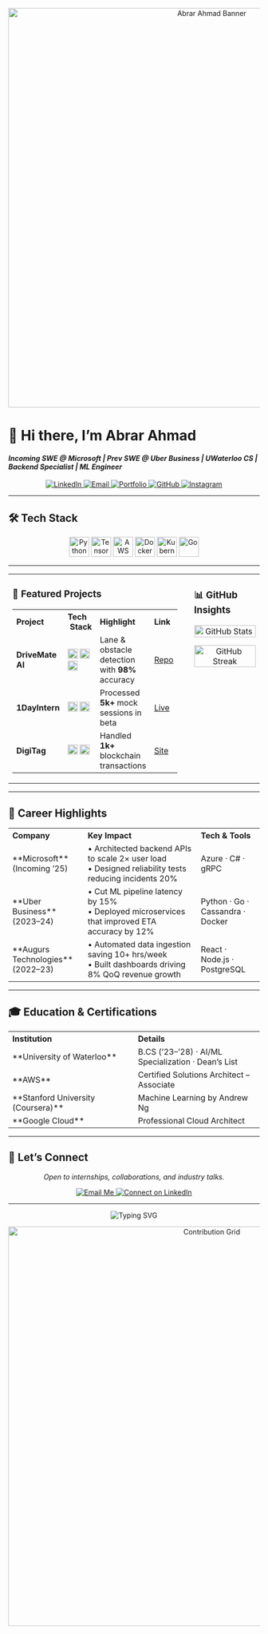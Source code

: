 <!--
  --------------------------------------------------------
  🌟 README for Abrar Ahmad
  --------------------------------------------------------
-->

<p align="center">
  <img src="https://user-images.githubusercontent.com/abrarahmad1510/brand-banner.png" alt="Abrar Ahmad Banner" width="800"/>
</p>

# 👋 Hi there, I’m **Abrar Ahmad**  
#### _Incoming SWE @ Microsoft | Prev SWE @ Uber Business | UWaterloo CS | Backend Specialist | ML Engineer_

<p align="center">
  <a href="https://www.linkedin.com/in/abrar-ahmad-36b949271/">
    <img alt="LinkedIn" src="https://img.shields.io/badge/LinkedIn-0A66C2?style=for-the-badge&logo=linkedin&logoColor=white" />
  </a>
  <a href="mailto:abrarahmad.professional@gmail.com">
    <img alt="Email" src="https://img.shields.io/badge/Email-EA4335?style=for-the-badge&logo=gmail&logoColor=white" />
  </a>
  <a href="https://abrarislive.vercel.app/">
    <img alt="Portfolio" src="https://img.shields.io/badge/Portfolio-4285F4?style=for-the-badge&logo=google-chrome&logoColor=white" />
  </a>
  <a href="https://github.com/abrarahmad1510">
    <img alt="GitHub" src="https://img.shields.io/badge/GitHub-181717?style=for-the-badge&logo=github&logoColor=white" />
  </a>
  <a href="https://www.instagram.com/myselfab1510/">
    <img alt="Instagram" src="https://img.shields.io/badge/Instagram-E4405F?style=for-the-badge&logo=instagram&logoColor=white" />
  </a>
</p>

---

## 🛠️ Tech Stack
<p align="center">
  <img alt="Python" src="https://img.shields.io/badge/Python-3776AB?logo=python&logoColor=white" height="40" />
  <img alt="TensorFlow" src="https://img.shields.io/badge/TensorFlow-FF6F00?logo=tensorflow&logoColor=white" height="40" />
  <img alt="AWS" src="https://img.shields.io/badge/AWS-232F3E?logo=amazon-aws&logoColor=white" height="40" />
  <img alt="Docker" src="https://img.shields.io/badge/Docker-2496ED?logo=docker&logoColor=white" height="40" />
  <img alt="Kubernetes" src="https://img.shields.io/badge/Kubernetes-326CE5?logo=kubernetes&logoColor=white" height="40" />
  <img alt="Go" src="https://img.shields.io/badge/Go-00ADD8?logo=go&logoColor=white" height="40" />
</p>

---

<div align="center">
  <table width="100%">
    <tr>
      <td width="48%" valign="top">
        <h3>🚀 Featured Projects</h3>
        <table>
          <tr>
            <th align="left">Project</th>
            <th align="left">Tech &nbsp;Stack</th>
            <th align="left">Highlight</th>
            <th align="left">Link</th>
          </tr>
          <tr>
            <td><strong>DriveMate AI</strong></td>
            <td>
              <img src="https://img.shields.io/badge/TensorFlow-FF6F00?logo=tensorflow&logoColor=white" height="20" />
              <img src="https://img.shields.io/badge/OpenCV-5C3EE8?logo=opencv&logoColor=white" height="20" />
              <img src="https://img.shields.io/badge/Python-3776AB?logo=python&logoColor=white" height="20" />
            </td>
            <td>Lane & obstacle detection with <strong>98%</strong> accuracy</td>
            <td><a href="https://github.com/abrarahmad1510/drivemate-ai">Repo</a></td>
          </tr>
          <tr>
            <td><strong>1DayIntern</strong></td>
            <td>
              <img src="https://img.shields.io/badge/React-61DAFB?logo=react&logoColor=black" height="20" />
              <img src="https://img.shields.io/badge/Node.js-339933?logo=node.js&logoColor=white" height="20" />
            </td>
            <td>Processed <strong>5k+</strong> mock sessions in beta</td>
            <td><a href="https://internatyourownrisk.tech/">Live</a></td>
          </tr>
          <tr>
            <td><strong>DigiTag</strong></td>
            <td>
              <img src="https://img.shields.io/badge/Solidity-363636?logo=solidity&logoColor=white" height="20" />
              <img src="https://img.shields.io/badge/Web3.js-F16822?logo=web3js&logoColor=white" height="20" />
            </td>
            <td>Handled <strong>1k+</strong> blockchain transactions</td>
            <td><a href="https://xvqev-wqaaa-aaaag-at4ta-cai.icp0.io/">Site</a></td>
          </tr>
        </table>
      </td>
      <td width="4%"></td>
      <td width="48%" valign="top">
        <h3>📊 GitHub Insights</h3>
        <p align="center">
          <img alt="GitHub Stats" src="https://github-readme-stats.vercel.app/api?username=abrarahmad1510&show_icons=true&theme=dark&count_private=true" width="100%" />
        </p>
        <p align="center">
          <img alt="GitHub Streak" src="https://streak-stats.demolab.com/?user=abrarahmad1510&theme=dark" width="100%" />
        </p>
      </td>
    </tr>
  </table>
</div>

---

## 💼 Career Highlights
<div align="center">
  <table>
    <tr>
      <th align="left" width="30%">Company</th>
      <th align="left" width="45%">Key Impact</th>
      <th align="left" width="25%">Tech &amp; Tools</th>
    </tr>
    <tr>
      <td>**Microsoft** (Incoming ’25)</td>
      <td>• Architected backend APIs to scale 2× user load<br>• Designed reliability tests reducing incidents 20%</td>
      <td>Azure · C# · gRPC</td>
    </tr>
    <tr>
      <td>**Uber Business** (2023–24)</td>
      <td>• Cut ML pipeline latency by 15%<br>• Deployed microservices that improved ETA accuracy by 12%</td>
      <td>Python · Go · Cassandra · Docker</td>
    </tr>
    <tr>
      <td>**Augurs Technologies** (2022–23)</td>
      <td>• Automated data ingestion saving 10+ hrs/week<br>• Built dashboards driving 8% QoQ revenue growth</td>
      <td>React · Node.js · PostgreSQL</td>
    </tr>
  </table>
</div>

---

## 🎓 Education & Certifications
<div align="center">
  <table>
    <tr>
      <th align="left" width="50%">Institution</th>
      <th align="left" width="50%">Details</th>
    </tr>
    <tr>
      <td>**University of Waterloo**</td>
      <td>B.CS (’23–’28) · AI/ML Specialization · Dean’s List</td>
    </tr>
    <tr>
      <td>**AWS**</td>
      <td>Certified Solutions Architect – Associate</td>
    </tr>
    <tr>
      <td>**Stanford University (Coursera)**</td>
      <td>Machine Learning by Andrew Ng</td>
    </tr>
    <tr>
      <td>**Google Cloud**</td>
      <td>Professional Cloud Architect</td>
    </tr>
  </table>
</div>

---

## 🤝 Let’s Connect
<p align="center">
  <em>Open to internships, collaborations, and industry talks.</em>
</p>
<p align="center">
  <a href="mailto:abrarahmad.professional@gmail.com">
    <img alt="Email Me" src="https://img.shields.io/badge/📬%20Email%20Me-EA4335?style=for-the-badge&logo=gmail&logoColor=white" />
  </a>
  <a href="https://www.linkedin.com/in/abrar-ahmad-36b949271/">
    <img alt="Connect on LinkedIn" src="https://img.shields.io/badge/🔗%20LinkedIn-0A66C2?style=for-the-badge&logo=linkedin&logoColor=white" />
  </a>
</p>

---

<p align="center">
  <img src="https://readme-typing-svg.demolab.com?font=Fira+Code&pause=1000&color=29ABE2&width=600&lines=Open+for+Collaborations!;AI+•+Cloud+•+Systems+Design" alt="Typing SVG" />
</p>

<p align="center">
  <img src="https://github.com/abrarahmad1510/abrarahmad1510/blob/output/github-contribution-grid-snake.svg" alt="Contribution Grid" width="800" />
</p>
